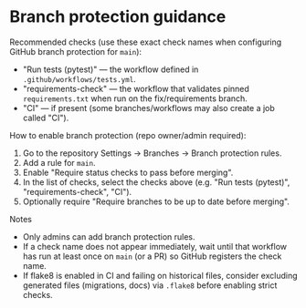 Branch protection guidance
=========================

Recommended checks (use these exact check names when configuring GitHub branch protection for `main`):

- "Run tests (pytest)" — the workflow defined in `.github/workflows/tests.yml`.
- "requirements-check" — the workflow that validates pinned `requirements.txt` when run on the fix/requirements branch.
- "CI" — if present (some branches/workflows may also create a job called "CI").

How to enable branch protection (repo owner/admin required):

1. Go to the repository Settings → Branches → Branch protection rules.
2. Add a rule for `main`.
3. Enable "Require status checks to pass before merging".
4. In the list of checks, select the checks above (e.g. "Run tests (pytest)", "requirements-check", "CI").
5. Optionally require "Require branches to be up to date before merging".

Notes
- Only admins can add branch protection rules.
- If a check name does not appear immediately, wait until that workflow has run at least once on `main` (or a PR) so GitHub registers the check name.
- If flake8 is enabled in CI and failing on historical files, consider excluding generated files (migrations, docs) via `.flake8` before enabling strict checks.
